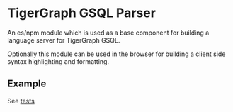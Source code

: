 # TigerGraph GSQL Parser
An es/npm module which is used as a base component for building a language server for TigerGraph GSQL.

Optionally this module can be used in the browser for building a client side syntax highlighting and formatting.

## Example
See [tests](src/parser.test.ts)